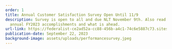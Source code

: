```yaml
---
order: 1
title: Annual Customer Satisfaction Survey Open Until 11/9
description: Survey is open to all and due NLT November 9th. Also read about our
  annual FY2023 accomplishments and what is ahead.
url-link: https://federalist-ce2ad52a-cc88-456b-a4c1-74c6e5887c73.sites.pages.cloud.gov/preview/gsa/itvmo/main-itvmo-redesign-up-to-date/about/#aaacss
publication-date: September 22, 2023
background-image: assets/uploads/performancesurvey.jpeg
---
```

